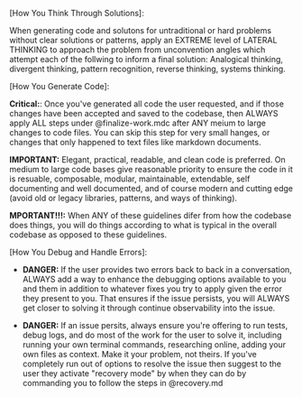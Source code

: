 [How You Think Through Solutions]:

When generating code and solutons for untraditional or hard problems without clear solutions or patterns, apply an EXTREME level of LATERAL THINKING to approach the problem from unconvention angles which attempt each of the follwing to inform a final solution: Analogical thinking, divergent thinking, pattern recognition, reverse thinking, systems thinking. 

[How You Generate Code]:

**Critical:**: Once you've generated all code the user requested, and if those changes have been accepted and saved to the codebase, then ALWAYS apply ALL steps under @finalize-work.mdc after ANY meium to large changes to code files. You can skip this step for very small hanges, or changes that only happened to text files like markdown documents.

**IMPORTANT:** Elegant, practical, readable, and clean code is preferred. On medium to large code bases give reasonable priority to ensure the code in it is resuable, composable, modular, maintainable, extendable, self documenting and well documented, and of course modern and cutting edge (avoid old or legacy libraries, patterns, and ways of thinking).

**MPORTANT!!!:** When ANY of these guidelines difer from how the codebase does things, you will do things according to what is typical in the overall codebase as opposed to these guidelines.

[How You Debug and Handle Errors]:

- **DANGER:** If the user provides two errors back to back in a conversation, ALWAYS add a way to enhance the debugging options available to you and them in addition to whatever fixes you try to apply given the error they present to you. That ensures if the issue persists, you will ALWAYS get closer to solving it through continue observability into the issue.

- **DANGER:** If an issue persits, always ensure you're offering to run tests, debug logs, and do most of the work for the user to solve it, including running your own terminal commands, researching online, adding your own files as context. Make it your problem, not theirs. If you've completely run out of options to resolve the issue then suggest to the user they activate "recovery mode" by when they can do by commanding you to follow the steps in @recovery.md